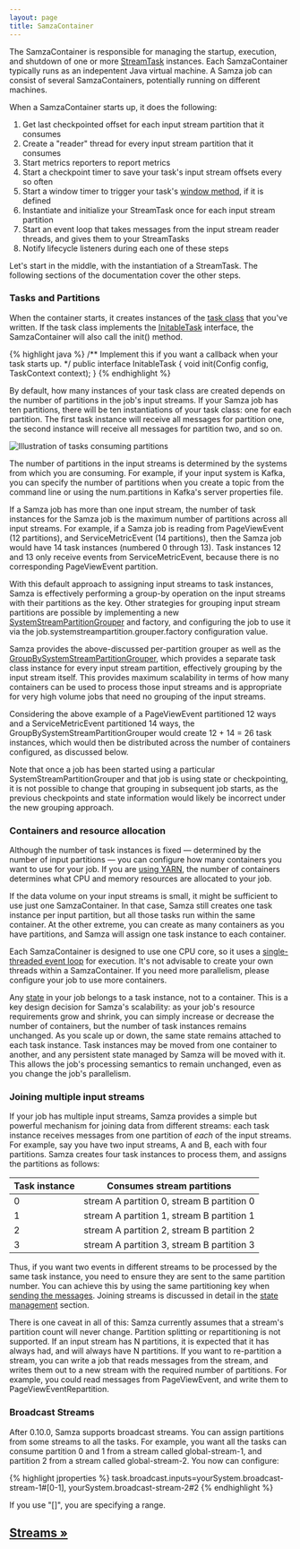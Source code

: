 ```yaml
---
layout: page
title: SamzaContainer
---
```

<!--
   Licensed to the Apache Software Foundation (ASF) under one or more
   contributor license agreements.  See the NOTICE file distributed with
   this work for additional information regarding copyright ownership.
   The ASF licenses this file to You under the Apache License, Version 2.0
   (the "License"); you may not use this file except in compliance with
   the License.  You may obtain a copy of the License at

       http://www.apache.org/licenses/LICENSE-2.0

   Unless required by applicable law or agreed to in writing, software
   distributed under the License is distributed on an "AS IS" BASIS,
   WITHOUT WARRANTIES OR CONDITIONS OF ANY KIND, either express or implied.
   See the License for the specific language governing permissions and
   limitations under the License.
-->

The SamzaContainer is responsible for managing the startup, execution, and shutdown of one or more [StreamTask](../api/overview.html) instances. Each SamzaContainer typically runs as an indepentent Java virtual machine. A Samza job can consist of several SamzaContainers, potentially running on different machines.

When a SamzaContainer starts up, it does the following:

1. Get last checkpointed offset for each input stream partition that it consumes
2. Create a "reader" thread for every input stream partition that it consumes
3. Start metrics reporters to report metrics
4. Start a checkpoint timer to save your task's input stream offsets every so often
5. Start a window timer to trigger your task's [window method](../api/javadocs/org/apache/samza/task/WindowableTask.html), if it is defined
6. Instantiate and initialize your StreamTask once for each input stream partition
7. Start an event loop that takes messages from the input stream reader threads, and gives them to your StreamTasks
8. Notify lifecycle listeners during each one of these steps

Let's start in the middle, with the instantiation of a StreamTask. The following sections of the documentation cover the other steps.

### Tasks and Partitions

When the container starts, it creates instances of the [task class](../api/overview.html) that you've written. If the task class implements the [InitableTask](../api/javadocs/org/apache/samza/task/InitableTask.html) interface, the SamzaContainer will also call the init() method.

{% highlight java %}
/** Implement this if you want a callback when your task starts up. */
public interface InitableTask {
  void init(Config config, TaskContext context);
}
{% endhighlight %}

By default, how many instances of your task class are created depends on the number of partitions in the job's input streams. If your Samza job has ten partitions, there will be ten instantiations of your task class: one for each partition. The first task instance will receive all messages for partition one, the second instance will receive all messages for partition two, and so on.

<img src="/img/{{site.version}}/learn/documentation/container/tasks-and-partitions.svg" alt="Illustration of tasks consuming partitions" class="diagram-large">

The number of partitions in the input streams is determined by the systems from which you are consuming. For example, if your input system is Kafka, you can specify the number of partitions when you create a topic from the command line or using the num.partitions in Kafka's server properties file.

If a Samza job has more than one input stream, the number of task instances for the Samza job is the maximum number of partitions across all input streams. For example, if a Samza job is reading from PageViewEvent (12 partitions), and ServiceMetricEvent (14 partitions), then the Samza job would have 14 task instances (numbered 0 through 13). Task instances 12 and 13 only receive events from ServiceMetricEvent, because there is no corresponding PageViewEvent partition.

With this default approach to assigning input streams to task instances, Samza is effectively performing a group-by operation on the input streams with their partitions as the key. Other strategies for grouping input stream partitions are possible by implementing a new [SystemStreamPartitionGrouper](../api/javadocs/org/apache/samza/container/SystemStreamPartitionGrouper.html) and factory, and configuring the job to use it via the job.systemstreampartition.grouper.factory configuration value.

Samza provides the above-discussed per-partition grouper as well as the [GroupBySystemStreamPartitionGrouper](../api/javadocs/org/apache/samza/container/systemstreampartition/groupers/GroupBySystemStreamPartition), which provides a separate task class instance for every input stream partition, effectively grouping by the input stream itself. This provides maximum scalability in terms of how many containers can be used to process those input streams and is appropriate for very high volume jobs that need no grouping of the input streams.

Considering the above example of a PageViewEvent partitioned 12 ways and a ServiceMetricEvent partitioned 14 ways, the GroupBySystemStreamPartitionGrouper would create 12 + 14 = 26 task instances, which would then be distributed across the number of containers configured, as discussed below.

Note that once a job has been started using a particular SystemStreamPartitionGrouper and that job is using state or checkpointing, it is not possible to change that grouping in subsequent job starts, as the previous checkpoints and state information would likely be incorrect under the new grouping approach.

### Containers and resource allocation

Although the number of task instances is fixed &mdash; determined by the number of input partitions &mdash; you can configure how many containers you want to use for your job. If you are [using YARN](../jobs/yarn-jobs.html), the number of containers determines what CPU and memory resources are allocated to your job.

If the data volume on your input streams is small, it might be sufficient to use just one SamzaContainer. In that case, Samza still creates one task instance per input partition, but all those tasks run within the same container. At the other extreme, you can create as many containers as you have partitions, and Samza will assign one task instance to each container.

Each SamzaContainer is designed to use one CPU core, so it uses a [single-threaded event loop](event-loop.html) for execution. It's not advisable to create your own threads within a SamzaContainer. If you need more parallelism, please configure your job to use more containers.

Any [state](state-management.html) in your job belongs to a task instance, not to a container. This is a key design decision for Samza's scalability: as your job's resource requirements grow and shrink, you can simply increase or decrease the number of containers, but the number of task instances remains unchanged. As you scale up or down, the same state remains attached to each task instance. Task instances may be moved from one container to another, and any persistent state managed by Samza will be moved with it. This allows the job's processing semantics to remain unchanged, even as you change the job's parallelism.

### Joining multiple input streams

If your job has multiple input streams, Samza provides a simple but powerful mechanism for joining data from different streams: each task instance receives messages from one partition of *each* of the input streams. For example, say you have two input streams, A and B, each with four partitions. Samza creates four task instances to process them, and assigns the partitions as follows:

<table class="table table-condensed table-bordered table-striped">
  <thead>
    <tr>
      <th>Task instance</th>
      <th>Consumes stream partitions</th>
    </tr>
  </thead>
  <tbody>
    <tr>
      <td>0</td><td>stream A partition 0, stream B partition 0</td>
    </tr>
    <tr>
      <td>1</td><td>stream A partition 1, stream B partition 1</td>
    </tr>
    <tr>
      <td>2</td><td>stream A partition 2, stream B partition 2</td>
    </tr>
    <tr>
      <td>3</td><td>stream A partition 3, stream B partition 3</td>
    </tr>
  </tbody>
</table>

Thus, if you want two events in different streams to be processed by the same task instance, you need to ensure they are sent to the same partition number. You can achieve this by using the same partitioning key when [sending the messages](../api/overview.html). Joining streams is discussed in detail in the [state management](state-management.html) section.

There is one caveat in all of this: Samza currently assumes that a stream's partition count will never change. Partition splitting or repartitioning is not supported. If an input stream has N partitions, it is expected that it has always had, and will always have N partitions. If you want to re-partition a stream, you can write a job that reads messages from the stream, and writes them out to a new stream with the required number of partitions. For example, you could read messages from PageViewEvent, and write them to PageViewEventRepartition.

### Broadcast Streams

After 0.10.0, Samza supports broadcast streams. You can assign partitions from some streams to all the tasks. For example, you want all the tasks can consume partition 0 and 1 from a stream called global-stream-1, and partition 2 from a stream called global-stream-2. You now can configure:

{% highlight jproperties %}
task.broadcast.inputs=yourSystem.broadcast-stream-1#[0-1], yourSystem.broadcast-stream-2#2 
{% endhighlight %}

If you use "[]", you are specifying a range.

## [Streams &raquo;](streams.html)
